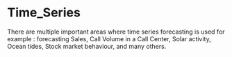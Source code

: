 # Time_Series
There are multiple important areas where time series forecasting is used
for example : forecasting Sales, Call Volume in a Call Center, Solar activity, Ocean tides, Stock market behaviour, and many others.
